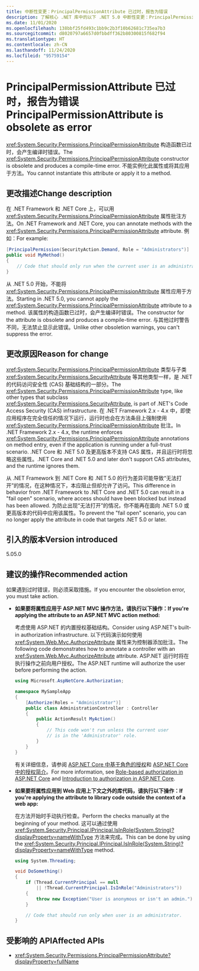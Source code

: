 ```yaml
---
title: 中断性变更：PrincipalPermissionAttribute 已过时，报告为错误
description: 了解核心 .NET 库中的以下 .NET 5.0 中断性变更：PrincipalPermissionAttribute 构造函数已过时，会生成编译时错误。
ms.date: 11/01/2020
ms.openlocfilehash: 138bbf25fd493c1bb9c2b3f10b62681c735ea7b3
ms.sourcegitcommit: d8020797a6657d0fbbdff362b80300815f682f94
ms.translationtype: HT
ms.contentlocale: zh-CN
ms.lasthandoff: 11/24/2020
ms.locfileid: "95759154"
---
```

# <a name="principalpermissionattribute-is-obsolete-as-error"></a><span data-ttu-id="8a281-103">PrincipalPermissionAttribute 已过时，报告为错误</span><span class="sxs-lookup"><span data-stu-id="8a281-103">PrincipalPermissionAttribute is obsolete as error</span></span>

<span data-ttu-id="8a281-104"><xref:System.Security.Permissions.PrincipalPermissionAttribute> 构造函数已过时，会产生编译时错误。</span><span class="sxs-lookup"><span data-stu-id="8a281-104">The <xref:System.Security.Permissions.PrincipalPermissionAttribute> constructor is obsolete and produces a compile-time error.</span></span> <span data-ttu-id="8a281-105">不能实例化此属性或将其应用于方法。</span><span class="sxs-lookup"><span data-stu-id="8a281-105">You cannot instantiate this attribute or apply it to a method.</span></span>

## <a name="change-description"></a><span data-ttu-id="8a281-106">更改描述</span><span class="sxs-lookup"><span data-stu-id="8a281-106">Change description</span></span>

<span data-ttu-id="8a281-107">在 .NET Framework 和 .NET Core 上，可以用 <xref:System.Security.Permissions.PrincipalPermissionAttribute> 属性批注方法。</span><span class="sxs-lookup"><span data-stu-id="8a281-107">On .NET Framework and .NET Core, you can annotate methods with the <xref:System.Security.Permissions.PrincipalPermissionAttribute> attribute.</span></span> <span data-ttu-id="8a281-108">例如：</span><span class="sxs-lookup"><span data-stu-id="8a281-108">For example:</span></span>

```csharp
[PrincipalPermission(SecurityAction.Demand, Role = "Administrators")]
public void MyMethod()
{
    // Code that should only run when the current user is an administrator.
}
```

<span data-ttu-id="8a281-109">从 .NET 5.0 开始，不能将 <xref:System.Security.Permissions.PrincipalPermissionAttribute> 属性应用于方法。</span><span class="sxs-lookup"><span data-stu-id="8a281-109">Starting in .NET 5.0, you cannot apply the <xref:System.Security.Permissions.PrincipalPermissionAttribute> attribute to a method.</span></span> <span data-ttu-id="8a281-110">该属性的构造函数已过时，会产生编译时错误。</span><span class="sxs-lookup"><span data-stu-id="8a281-110">The constructor for the attribute is obsolete and produces a compile-time error.</span></span> <span data-ttu-id="8a281-111">与其他过时警告不同，无法禁止显示此错误。</span><span class="sxs-lookup"><span data-stu-id="8a281-111">Unlike other obsoletion warnings, you can't suppress the error.</span></span>

## <a name="reason-for-change"></a><span data-ttu-id="8a281-112">更改原因</span><span class="sxs-lookup"><span data-stu-id="8a281-112">Reason for change</span></span>

<span data-ttu-id="8a281-113"><xref:System.Security.Permissions.PrincipalPermissionAttribute> 类型与子类 <xref:System.Security.Permissions.SecurityAttribute> 等其他类型一样，是 .NET 的代码访问安全性 (CAS) 基础结构的一部分。</span><span class="sxs-lookup"><span data-stu-id="8a281-113">The <xref:System.Security.Permissions.PrincipalPermissionAttribute> type, like other types that subclass <xref:System.Security.Permissions.SecurityAttribute>, is part of .NET's Code Access Security (CAS) infrastructure.</span></span> <span data-ttu-id="8a281-114">在 .NET Framework 2.x - 4.x 中，即使应用程序在完全信任的情况下运行，运行时也会在方法条目上强制使用 <xref:System.Security.Permissions.PrincipalPermissionAttribute> 批注。</span><span class="sxs-lookup"><span data-stu-id="8a281-114">In .NET Framework 2.x - 4.x, the runtime enforces <xref:System.Security.Permissions.PrincipalPermissionAttribute> annotations on method entry, even if the application is running under a full-trust scenario.</span></span> <span data-ttu-id="8a281-115">.NET Core 和 .NET 5.0 及更高版本不支持 CAS 属性，并且运行时将忽略这些属性。</span><span class="sxs-lookup"><span data-stu-id="8a281-115">.NET Core and .NET 5.0 and later don't support CAS attributes, and the runtime ignores them.</span></span>

<span data-ttu-id="8a281-116">从 .NET Framework 到 .NET Core 和 .NET 5.0 的行为差异可能导致“无法打开”的情况，在这种情况下，本应阻止但却允许了访问。</span><span class="sxs-lookup"><span data-stu-id="8a281-116">This difference in behavior from .NET Framework to .NET Core and .NET 5.0 can result in a "fail open" scenario, where access should have been blocked but instead has been allowed.</span></span> <span data-ttu-id="8a281-117">为防止出现“无法打开”的情况，你不能再在面向 .NET 5.0 或更高版本的代码中应用该属性。</span><span class="sxs-lookup"><span data-stu-id="8a281-117">To prevent the "fail open" scenario, you can no longer apply the attribute in code that targets .NET 5.0 or later.</span></span>

## <a name="version-introduced"></a><span data-ttu-id="8a281-118">引入的版本</span><span class="sxs-lookup"><span data-stu-id="8a281-118">Version introduced</span></span>

<span data-ttu-id="8a281-119">5.0</span><span class="sxs-lookup"><span data-stu-id="8a281-119">5.0</span></span>

## <a name=""></a><span data-ttu-id="8a281-120"><a id="permission-action">建议的操作</a></span><span class="sxs-lookup"><span data-stu-id="8a281-120"><a id="permission-action">Recommended action</a></span></span>

<span data-ttu-id="8a281-121">如果遇到过时错误，则必须采取措施。</span><span class="sxs-lookup"><span data-stu-id="8a281-121">If you encounter the obsoletion error, you must take action.</span></span>

- <span data-ttu-id="8a281-122">**如果要将属性应用于 ASP.NET MVC 操作方法，请执行以下操作：**</span><span class="sxs-lookup"><span data-stu-id="8a281-122">**If you're applying the attribute to an ASP.NET MVC action method:**</span></span>

  <span data-ttu-id="8a281-123">考虑使用 ASP.NET 的内置授权基础结构。</span><span class="sxs-lookup"><span data-stu-id="8a281-123">Consider using ASP.NET's built-in authorization infrastructure.</span></span> <span data-ttu-id="8a281-124">以下代码演示如何使用 <xref:System.Web.Mvc.AuthorizeAttribute> 属性来为控制器添加批注。</span><span class="sxs-lookup"><span data-stu-id="8a281-124">The following code demonstrates how to annotate a controller with an <xref:System.Web.Mvc.AuthorizeAttribute> attribute.</span></span> <span data-ttu-id="8a281-125">ASP.NET 运行时将在执行操作之前向用户授权。</span><span class="sxs-lookup"><span data-stu-id="8a281-125">The ASP.NET runtime will authorize the user before performing the action.</span></span>

  ```csharp
  using Microsoft.AspNetCore.Authorization;

  namespace MySampleApp
  {
      [Authorize(Roles = "Administrator")]
      public class AdministrationController : Controller
      {
          public ActionResult MyAction()
          {
              // This code won't run unless the current user
              // is in the 'Administrator' role.
          }
      }
  }
  ```

  <span data-ttu-id="8a281-126">有关详细信息，请参阅 [ASP.NET Core 中基于角色的授权](/aspnet/core/security/authorization/roles)和 [ASP.NET Core 中的授权简介](/aspnet/core/security/authorization/introduction)。</span><span class="sxs-lookup"><span data-stu-id="8a281-126">For more information, see [Role-based authorization in ASP.NET Core](/aspnet/core/security/authorization/roles) and [Introduction to authorization in ASP.NET Core](/aspnet/core/security/authorization/introduction).</span></span>

- <span data-ttu-id="8a281-127">**如果要将属性应用到 Web 应用上下文之外的库代码，请执行以下操作：**</span><span class="sxs-lookup"><span data-stu-id="8a281-127">**If you're applying the attribute to library code outside the context of a web app:**</span></span>

  <span data-ttu-id="8a281-128">在方法开始时手动执行检查。</span><span class="sxs-lookup"><span data-stu-id="8a281-128">Perform the checks manually at the beginning of your method.</span></span> <span data-ttu-id="8a281-129">这可以通过使用 <xref:System.Security.Principal.IPrincipal.IsInRole(System.String)?displayProperty=nameWithType> 方法来完成。</span><span class="sxs-lookup"><span data-stu-id="8a281-129">This can be done by using the <xref:System.Security.Principal.IPrincipal.IsInRole(System.String)?displayProperty=nameWithType> method.</span></span>

  ```csharp
  using System.Threading;

  void DoSomething()
  {
      if (Thread.CurrentPrincipal == null
          || !Thread.CurrentPrincipal.IsInRole("Administrators"))
      {
          throw new Exception("User is anonymous or isn't an admin.");
      }

      // Code that should run only when user is an administrator.
  }
  ```

## <a name="affected-apis"></a><span data-ttu-id="8a281-130">受影响的 API</span><span class="sxs-lookup"><span data-stu-id="8a281-130">Affected APIs</span></span>

- <xref:System.Security.Permissions.PrincipalPermissionAttribute?displayProperty=fullName>

<!--

#### Category

- Core .NET libraries
- Security

### Affected APIs

- `T:System.Security.Permissions.PrincipalPermissionAttribute`

-->
